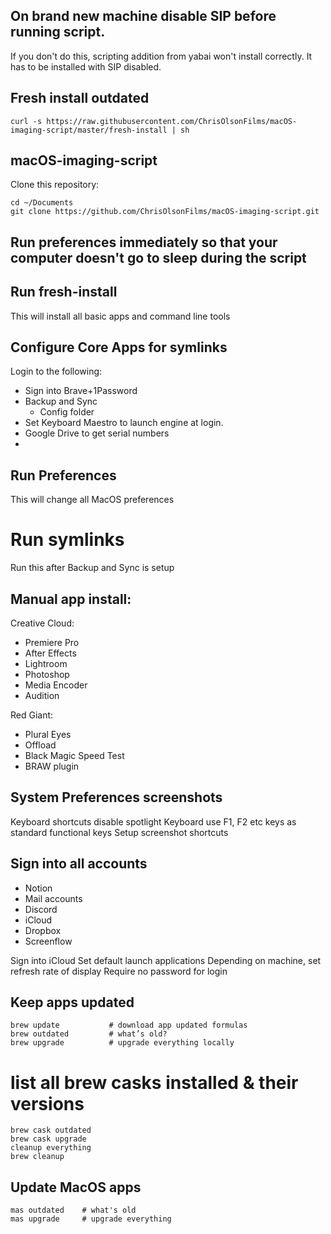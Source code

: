 ## On brand new machine disable SIP before running script.
If you don't do this, scripting addition from yabai won't install correctly. It has to be installed with SIP disabled.

## Fresh install outdated
`curl -s https://raw.githubusercontent.com/ChrisOlsonFilms/macOS-imaging-script/master/fresh-install | sh`

## macOS-imaging-script
Clone this repository:

```
cd ~/Documents
git clone https://github.com/ChrisOlsonFilms/macOS-imaging-script.git

```

## Run preferences immediately so that your computer doesn't go to sleep during the script

## Run fresh-install
This will install all basic apps and command line tools

## Configure Core Apps for symlinks
Login to the following:

 * Sign into Brave+1Password
 * Backup and Sync
   * Config folder
 * Set Keyboard Maestro to launch engine at login.
 * Google Drive to get serial numbers
 *


 ## Run Preferences
 This will change all MacOS preferences

 # Run symlinks
 Run this after Backup and Sync is setup

 ## Manual app install:

Creative Cloud:
* Premiere Pro
* After Effects
* Lightroom
* Photoshop
* Media Encoder
* Audition

Red Giant:

* Plural Eyes
* Offload
* Black Magic Speed Test
* BRAW plugin

## System Preferences screenshots

Keyboard shortcuts disable spotlight
Keyboard use F1, F2 etc keys as standard functional keys
Setup screenshot shortcuts

## Sign into all accounts

* Notion
* Mail accounts
* Discord
* iCloud
* Dropbox
* Screenflow

Sign into iCloud
Set  default launch applications
Depending on machine, set refresh rate of display
Require no password for login

## Keep apps updated
```
brew update           # download app updated formulas
brew outdated         # what’s old?
brew upgrade          # upgrade everything locally
```

# list all brew casks installed & their versions

```
brew cask outdated
brew cask upgrade
cleanup everything
brew cleanup
```

## Update MacOS apps
```
mas outdated    # what's old
mas upgrade     # upgrade everything
```
